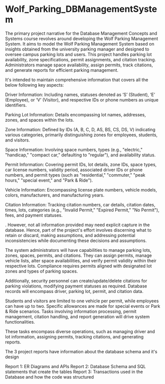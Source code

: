 # Wolf_Parking_DBManagementSystem


The primary project narrative for the Database Management Concepts and Systems course revolves around developing the Wolf Parking Management System. It aims to model the Wolf Parking Management System based on insights obtained from the university parking manager and designed to oversee campus parking lots and users. This project handles parking lot availability, zone specifications, permit assignments, and citation tracking. Administrators manage space availability, assign permits, track citations, and generate reports for efficient parking management.

It's intended to maintain comprehensive information that covers all the below following key aspects:

Driver Information: Including names, statuses denoted as ‘S’ (Student), ‘E’ (Employee), or ‘V’ (Visitor), and respective IDs or phone numbers as unique identifiers.

Parking Lot Information: Details encompassing lot names, addresses, zones, and spaces within the lots.

Zone Information: Defined by IDs (A, B, C, D, AS, BS, CS, DS, V) indicating various categories, primarily distinguishing zones for employees, students, and visitors.

Space Information: Involving space numbers, types (e.g., "electric," "handicap," "compact car," defaulting to "regular"), and availability status.

Permit Information: Covering permit IDs, lot details, zone IDs, space types, car license numbers, validity period, associated driver IDs or phone numbers, and permit types (such as "residential," "commuter," "peak hours," "special event," and "Park & Ride").

Vehicle Information: Encompassing license plate numbers, vehicle models, colors, manufacturers, and manufacturing years.

Citation Information: Tracking citation numbers, car details, citation dates, times, lots, categories (e.g., "Invalid Permit," "Expired Permit," "No Permit"), fees, and payment statuses.

. However, not all information provided may need explicit capture in the database. Hence, part of the project's effort involves discerning what to retain or discard, making assumptions, and addressing potential inconsistencies while documenting these decisions and assumptions.

The system administrators will have capabilities to manage parking lots, zones, spaces, permits, and citations. They can assign permits, manage vehicle lists, alter space availabilities, and verify permit validity within their respective lots. Compliance requires permits aligned with designated lot zones and types of parking spaces.

Additionally, security personnel can create/update/delete citations for parking violations, modifying payment statuses as required. Database records will encompass driver, parking lot, permit, and citation data.

Students and visitors are limited to one vehicle per permit, while employees can have up to two. Specific allowances are made for special events or Park & Ride scenarios. Tasks involving information processing, permit management, citation handling, and report generation will drive system functionalities.

These tasks encompass diverse operations, such as managing driver and lot information, assigning permits, tracking citations, and generating reports.


The 3 project reports have information about the database schema and it's design

Report 1: ER Diagrams and APIs
Report 2: Database Schema and SQL statements that create the tables
Report 3: Transactions used in the Database and how the code was structured
